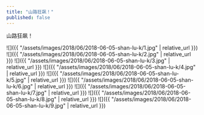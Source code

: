 ```yaml
---
title: "山路狂飙！"
published: false
---
```

山路狂飙！



![]({{ "/assets/images/2018/06/2018-06-05-shan-lu-k/1.jpg" | relative_url }})
![]({{ "/assets/images/2018/06/2018-06-05-shan-lu-k/2.jpg" | relative_url }})
![]({{ "/assets/images/2018/06/2018-06-05-shan-lu-k/3.jpg" | relative_url }})
![]({{ "/assets/images/2018/06/2018-06-05-shan-lu-k/4.jpg" | relative_url }})
![]({{ "/assets/images/2018/06/2018-06-05-shan-lu-k/5.jpg" | relative_url }})
![]({{ "/assets/images/2018/06/2018-06-05-shan-lu-k/6.jpg" | relative_url }})
![]({{ "/assets/images/2018/06/2018-06-05-shan-lu-k/7.jpg" | relative_url }})
![]({{ "/assets/images/2018/06/2018-06-05-shan-lu-k/8.jpg" | relative_url }})
![]({{ "/assets/images/2018/06/2018-06-05-shan-lu-k/9.jpg" | relative_url }})
